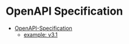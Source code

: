 # OpenAPI Specification

- [OpenAPI-Specification](https://github.com/OAI/OpenAPI-Specification)
  - [example: v3.1](https://github.com/OAI/OpenAPI-Specification/tree/main/examples/v3.1)
